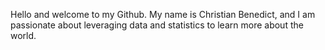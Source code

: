Hello and welcome to my Github. My name is Christian Benedict, and I am passionate about leveraging data and statistics to learn more about the world. 
